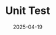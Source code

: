 ---
title: Unit Test
icon: fa-solid fa-vial
date: 2025-04-19
category: grammar
tag:
    - test
license: MIT
---